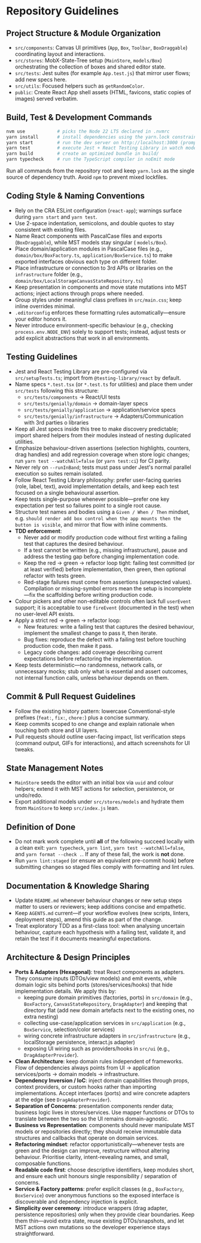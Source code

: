 # Repository Guidelines

## Project Structure & Module Organization

- `src/components`: Canvas UI primitives (`App`, `Box`, `Toolbar`, `BoxDraggable`) coordinating layout and interactions.
- `src/stores`: MobX-State-Tree setup (`MainStore`, `models/Box`) orchestrating the collection of boxes and shared
  editor state.
- `src/tests`: Jest suites (for example `App.test.js`) that mirror user flows; add new specs here.
- `src/utils`: Focused helpers such as `getRandomColor`.
- `public`: Create React App shell assets (HTML, favicons, static copies of images) served verbatim.

## Build, Test & Development Commands

```bash
nvm use            # picks the Node 22 LTS declared in .nvmrc
yarn install       # install dependencies using the yarn.lock constraints
yarn start         # run the dev server on http://localhost:3000 (prompts for alternatives if busy)
yarn test          # execute Jest + React Testing Library in watch mode
yarn build         # create an optimized bundle in build/
yarn typecheck     # run the TypeScript compiler in noEmit mode
```

Run all commands from the repository root and keep `yarn.lock` as the single source of dependency truth. Avoid `npm` to
prevent mixed lockfiles.

## Coding Style & Naming Conventions

- Rely on the CRA ESLint configuration (`react-app`); warnings surface during `yarn start` and `yarn test`.
- Use 2-space indentation, semicolons, and double quotes to stay consistent with existing files.
- Name React components with PascalCase files and exports (`BoxDraggable`), while MST models stay singular (
  `models/Box`).
- Place domain/application modules in PascalCase files (e.g., `domain/box/BoxFactory.ts`, `application/BoxService.ts`)
  to make exported interfaces obvious each type on different folder.
- Place infrastructure or connection to 3rd APIs or libraries on the `infrastructure` folder (e.g.,
  `domain/box/LocalStorageCanvasStateRepository.ts`)
- Keep presentation in components and move state mutations into MST actions; inject actions through props where needed.
- Group styles under meaningful class prefixes in `src/main.css`; keep inline overrides minimal.
- `.editorconfig` enforces these formatting rules automatically—ensure your editor honors it.
- Never introduce environment-specific behaviour (e.g., checking `process.env.NODE_ENV`) solely to support tests;
  instead, adjust tests or add explicit abstractions that work in all environments.

## Testing Guidelines

- Jest and React Testing Library are pre-configured via `src/setupTests.ts`; import from `@testing-library/react` by
  default.
- Name specs `*.test.tsx` (or `*.test.ts` for utilities) and place them under `src/tests` following this structure:
  - `src/tests/components` → React/UI tests
  - `src/tests/genially/domain` → domain-layer specs
  - `src/tests/genially/application` → application/service specs
  - `src/tests/genially/infrastructure` → Adapters/Communication with 3rd parties o libraries
- Keep all Jest specs inside this tree to make discovery predictable; import shared helpers from their modules instead
  of nesting duplicated utilities.
- Emphasize behaviour-driven assertions (selection highlights, counters, drag handles) and add regression coverage when
  store logic changes; run `yarn test --watchAll=false` (or `yarn test:ci`) for CI parity.
- Never rely on `--runInBand`; tests must pass under Jest's normal parallel execution so suites remain isolated.
- Follow React Testing Library philosophy: prefer user-facing queries (role, label, text), avoid implementation details,
  and keep each test focused on a single behavioural assertion.
- Keep tests single-purpose whenever possible—prefer one key expectation per test so failures point to a single root
  cause.
- Structure test names and bodies using a `Given / When / Then` mindset, e.g.
  `should render add box control when the app mounts then the button is visible`, and mirror that flow with inline
  comments.
- **TDD enforcement**:
  - Never add or modify production code without first writing a failing test that captures the desired behaviour.
  - If a test cannot be written (e.g., missing infrastructure), pause and address the testing gap before changing
    implementation code.
  - Keep the red → green → refactor loop tight: failing test committed (or at least verified) before implementation,
    then green, then optional refactor with tests green.
  - Red-stage failures must come from assertions (unexpected values). Compilation or missing-symbol errors mean the
    setup is incomplete—fix the scaffolding before writing production code.
- Colour pickers and other non-editable controls often lack full `userEvent` support; it is acceptable to use
  `fireEvent` (documented in the test) when no user-level API exists.
- Apply a strict red → green → refactor loop:
  - New features: write a failing test that captures the desired behaviour, implement the smallest change to pass it,
    then iterate.
  - Bug fixes: reproduce the defect with a failing test before touching production code, then make it pass.
  - Legacy code changes: add coverage describing current expectations before refactoring the implementation.
- Keep tests deterministic—no randomness, network calls, or unnecessary mocks; stub only what is essential and assert
  outcomes, not internal function calls, unless behaviour depends on them.

## Commit & Pull Request Guidelines

- Follow the existing history pattern: lowercase Conventional-style prefixes (`feat:`, `fix:`, `chore:`) plus a concise
  summary.
- Keep commits scoped to one change and explain rationale when touching both store and UI layers.
- Pull requests should outline user-facing impact, list verification steps (command output, GIFs for interactions), and
  attach screenshots for UI tweaks.

## State Management Notes

- `MainStore` seeds the editor with an initial box via `uuid` and colour helpers; extend it with MST actions for
  selection, persistence, or undo/redo.
- Export additional models under `src/stores/models` and hydrate them from `MainStore` to keep `src/index.js` lean.

## Definition of Done

- Do not mark work complete until **all** of the following succeed locally with a clean exit: `yarn typecheck`,
  `yarn lint`, `yarn test --watchAll=false`, and `yarn format --check .`. If any of these fail, the work is **not**
  done.
- Run `yarn lint:staged` (or ensure an equivalent pre-commit hook) before submitting changes so staged files comply with
  formatting and lint rules.

## Documentation & Knowledge Sharing

- Update `README.md` whenever behaviour changes or new setup steps matter to users or reviewers; keep additions concise
  and empathetic.
- Keep `AGENTS.md` current—if your workflow evolves (new scripts, linters, deployment steps), amend this guide as part
  of the change.
- Treat exploratory TDD as a first-class tool: when analysing uncertain behaviour, capture each hypothesis with a
  failing test, validate it, and retain the test if it documents meaningful expectations.

## Architecture & Design Principles

- **Ports & Adapters (Hexagonal)**: treat React components as adapters. They consume inputs (DTOs/view models) and emit
  events, while domain logic sits behind ports (stores/services/hooks) that hide implementation details. We apply this
  by:
  - keeping pure domain primitives (factories, ports) in `src/domain` (e.g., `BoxFactory`, `CanvasStateRepository`,
    `DragAdapter`) and keeping that directory flat (add new domain artefacts next to the existing ones, no extra
    nesting)
  - collecting use-case/application services in `src/application` (e.g., `BoxService`, selection/color services)
  - wiring concrete infrastructure adapters in `src/infrastructure` (e.g., localStorage persistence, interact.js
    adapter)
  - exposing UI wiring such as providers/hooks in `src/ui` (e.g., `DragAdapterProvider`).
- **Clean Architecture**: keep domain rules independent of frameworks. Flow of dependencies always points from UI →
  application services/ports → domain models → infrastructure.
- **Dependency Inversion / IoC**: inject domain capabilities through props, context providers, or custom hooks rather
  than importing implementations. Accept interfaces (ports) and wire concrete adapters at the edge (see
  `DragAdapterProvider`).
- **Separation of Concerns**: presentation components render data; business logic lives in stores/services. Use mapper
  functions or DTOs to translate between the two so the UI remains domain-agnostic.
- **Business vs Representation**: components should never manipulate MST models or repositories directly; they should
  receive immutable data structures and callbacks that operate on domain services.
- **Refactoring mindset**: refactor opportunistically—whenever tests are green and the design can improve, restructure
  without altering behaviour. Prioritise clarity, intent-revealing names, and small, composable functions.
- **Readable code first**: choose descriptive identifiers, keep modules short, and ensure each unit honours single
  responsibility / separation of concerns.
- **Service & Factory patterns**: prefer explicit classes (e.g., `BoxFactory`, `BoxService`) over anonymous functions so
  the exposed interface is discoverable and dependency injection is explicit.
- **Simplicity over ceremony**: introduce wrappers (drag adapter, persistence repositories) only when they provide clear
  boundaries. Keep them thin—avoid extra state, reuse existing DTOs/snapshots, and let MST actions own mutations so the
  developer experience stays straightforward.
